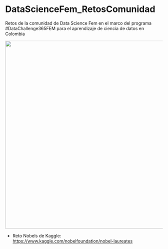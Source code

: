 # DataScienceFem_RetosComunidad
Retos de la comunidad de Data Science Fem en el marco del programa #DataChallenge365FEM para el aprendizaje de ciencia de datos en Colombia 

<img src="https://pbs.twimg.com/media/Em0D4k8W8AAIVQq.jpg" width="600">

- Reto Nobels de Kaggle:
https://www.kaggle.com/nobelfoundation/nobel-laureates
